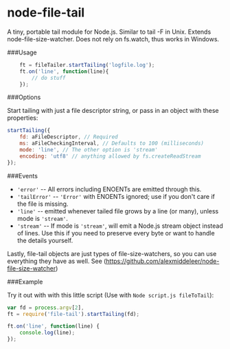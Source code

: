 node-file-tail
==============

A tiny, portable tail module for Node.js.  Similar to tail -F in Unix.  Extends node-file-size-watcher.  Does not rely on fs.watch, thus works in Windows.

###Usage

```js
	ft = fileTailer.startTailing('logfile.log');
	ft.on('line', function(line){
		// do stuff
	});
```

###Options 

Start tailing with just a file descriptor string, or pass in an object with these properties:

```js
startTailing({
	fd: aFileDescriptor, // Required
	ms: aFileCheckingInterval, // Defaults to 100 (milliseconds)
	mode: 'line', // The other option is 'stream'
	encoding: 'utf8' // anything allowed by fs.createReadStream
});
```
###Events

 * `'error'`      -- All errors including ENOENTs are emitted through this.
 * `'tailError'`  -- `'Error'` with ENOENTs ignored; use if you don't care if the file is missing.
 * `'line'`       -- emitted whenever tailed file grows by a line (or many), unless mode is `'stream'`.
 * `'stream'`     -- If mode is `'stream'`, will emit a Node.js stream object instead of lines.  Use this if you need to preserve every byte or want to handle the details yourself.

Lastly, file-tail objects are just types of file-size-watchers, so you can use everything they have as well.  See (https://github.com/alexmiddeleer/node-file-size-watcher)

###Example

Try it out with with this little script (Use with `Node script.js fileToTail`):

```js
var fd = process.argv[2],
ft = require('file-tail').startTailing(fd);

ft.on('line', function(line) {
	console.log(line);
});
```
